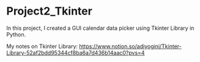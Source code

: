 # Project2_Tkinter
In this project, I created a GUI calendar data picker using Tkinter Library in Python.

My notes on Tkinter Library: https://www.notion.so/adiyogini/Tkinter-Library-52af2bdd95344cf8ba6a7d436b14aac0?pvs=4
